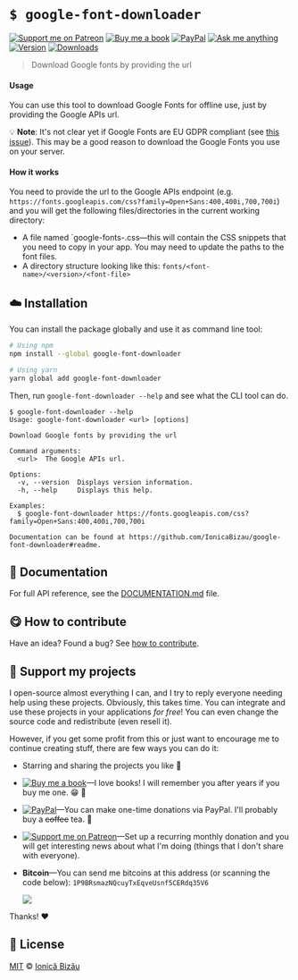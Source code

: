 <!-- Please do not edit this file. Edit the `blah` field in the `package.json` instead. If in doubt, open an issue. -->


# `$ google-font-downloader`

 [![Support me on Patreon][badge_patreon]][patreon] [![Buy me a book][badge_amazon]][amazon] [![PayPal][badge_paypal_donate]][paypal-donations] [![Ask me anything](https://img.shields.io/badge/ask%20me-anything-1abc9c.svg)](https://github.com/IonicaBizau/ama) [![Version](https://img.shields.io/npm/v/google-font-downloader.svg)](https://www.npmjs.com/package/google-font-downloader) [![Downloads](https://img.shields.io/npm/dt/google-font-downloader.svg)](https://www.npmjs.com/package/google-font-downloader)

> Download Google fonts by providing the url

#### Usage


You can use this tool to download Google Fonts for offline use, just by providing the Google APIs url.


:bulb: **Note**: It's not clear yet if Google Fonts are EU GDPR compliant (see [this issue](https://github.com/google/fonts/issues/1495)). This may be a good reason to download the Google Fonts you use on your server.

#### How it works


You need to provide the url to the Google APIs endpoint (e.g. `https://fonts.googleapis.com/css?family=Open+Sans:400,400i,700,700i`) and you will get the following files/directories in the current working directory:


 - A file named `google-fonts-<timestamp>.css—this will contain the CSS snippets that you need to copy in your app. You may need to update the paths to the font files.
 - A directory structure looking like this: `fonts/<font-name>/<version>/<font-file>`


## :cloud: Installation

You can install the package globally and use it as command line tool:


```sh
# Using npm
npm install --global google-font-downloader

# Using yarn
yarn global add google-font-downloader
```


Then, run `google-font-downloader --help` and see what the CLI tool can do.


```
$ google-font-downloader --help
Usage: google-font-downloader <url> [options]

Download Google fonts by providing the url

Command arguments:
  <url>  The Google APIs url.

Options:
  -v, --version  Displays version information.
  -h, --help     Displays this help.

Examples:
  $ google-font-downloader https://fonts.googleapis.com/css?family=Open+Sans:400,400i,700,700i

Documentation can be found at https://github.com/IonicaBizau/google-font-downloader#readme.
```

## :memo: Documentation

For full API reference, see the [DOCUMENTATION.md][docs] file.

## :yum: How to contribute
Have an idea? Found a bug? See [how to contribute][contributing].


## :sparkling_heart: Support my projects

I open-source almost everything I can, and I try to reply everyone needing help using these projects. Obviously,
this takes time. You can integrate and use these projects in your applications *for free*! You can even change the source code and redistribute (even resell it).

However, if you get some profit from this or just want to encourage me to continue creating stuff, there are few ways you can do it:

 - Starring and sharing the projects you like :rocket:
 - [![Buy me a book][badge_amazon]][amazon]—I love books! I will remember you after years if you buy me one. :grin: :book:
 - [![PayPal][badge_paypal]][paypal-donations]—You can make one-time donations via PayPal. I'll probably buy a ~~coffee~~ tea. :tea:
 - [![Support me on Patreon][badge_patreon]][patreon]—Set up a recurring monthly donation and you will get interesting news about what I'm doing (things that I don't share with everyone).
 - **Bitcoin**—You can send me bitcoins at this address (or scanning the code below): `1P9BRsmazNQcuyTxEqveUsnf5CERdq35V6`

    ![](https://i.imgur.com/z6OQI95.png)

Thanks! :heart:



## :scroll: License

[MIT][license] © [Ionică Bizău][website]

[badge_patreon]: http://ionicabizau.github.io/badges/patreon.svg
[badge_amazon]: http://ionicabizau.github.io/badges/amazon.svg
[badge_paypal]: http://ionicabizau.github.io/badges/paypal.svg
[badge_paypal_donate]: http://ionicabizau.github.io/badges/paypal_donate.svg
[patreon]: https://www.patreon.com/ionicabizau
[amazon]: http://amzn.eu/hRo9sIZ
[paypal-donations]: https://www.paypal.com/cgi-bin/webscr?cmd=_s-xclick&hosted_button_id=RVXDDLKKLQRJW
[donate-now]: http://i.imgur.com/6cMbHOC.png

[license]: http://showalicense.com/?fullname=Ionic%C4%83%20Biz%C4%83u%20%3Cbizauionica%40gmail.com%3E%20(https%3A%2F%2Fionicabizau.net)&year=2018#license-mit
[website]: https://ionicabizau.net
[contributing]: /CONTRIBUTING.md
[docs]: /DOCUMENTATION.md
